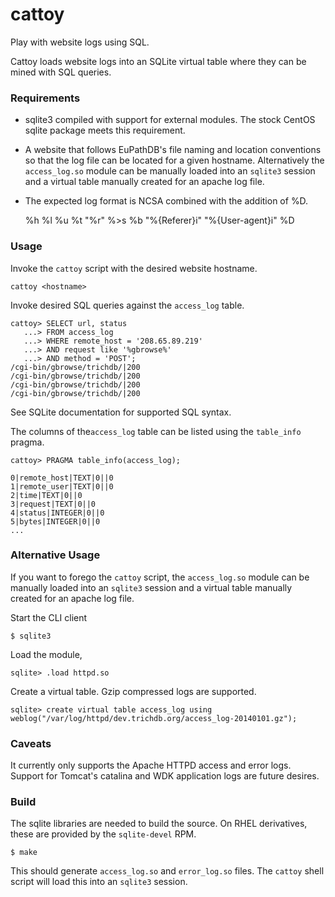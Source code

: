 # cattoy 

Play with website logs using SQL.

Cattoy loads website logs into an SQLite virtual table where they can be mined with SQL queries.

### Requirements

- sqlite3 compiled with support for external modules. The stock CentOS sqlite package meets this requirement.

- A website that follows EuPathDB's file naming and location conventions so that the log file can be located for a given hostname. Alternatively the `access_log.so` module can be manually loaded into an `sqlite3` session and a virtual table manually created for an apache log file.

- The expected log format is NCSA combined with the addition of %D.

    %h %l %u %t \"%r\" %>s %b \"%{Referer}i\" \"%{User-agent}i\" %D

### Usage

Invoke the `cattoy` script with the desired website hostname.

    cattoy <hostname>

Invoke desired SQL queries against the `access_log` table.

    cattoy> SELECT url, status
       ...> FROM access_log
       ...> WHERE remote_host = '208.65.89.219'
       ...> AND request like '%gbrowse%'
       ...> AND method = 'POST';
    /cgi-bin/gbrowse/trichdb/|200
    /cgi-bin/gbrowse/trichdb/|200
    /cgi-bin/gbrowse/trichdb/|200
    /cgi-bin/gbrowse/trichdb/|200

See SQLite documentation for supported SQL syntax.

The columns of the`access_log` table can be listed using the `table_info` pragma.

    cattoy> PRAGMA table_info(access_log);

    0|remote_host|TEXT|0||0
    1|remote_user|TEXT|0||0
    2|time|TEXT|0||0
    3|request|TEXT|0||0
    4|status|INTEGER|0||0
    5|bytes|INTEGER|0||0
    ...

### Alternative Usage

If you want to forego the `cattoy` script, the `access_log.so` module can be manually loaded into an `sqlite3` session and a virtual table manually created for an apache log file.

Start the CLI client

    $ sqlite3

Load the module,

    sqlite> .load httpd.so

Create a virtual table. Gzip compressed logs are supported.

    sqlite> create virtual table access_log using weblog("/var/log/httpd/dev.trichdb.org/access_log-20140101.gz");

### Caveats

It currently only supports the Apache HTTPD access and error logs. Support for Tomcat's catalina and WDK application logs are future desires.


### Build

The sqlite libraries are needed to build the source. On RHEL derivatives, these are provided by the `sqlite-devel` RPM.

    $ make

This should generate `access_log.so` and `error_log.so` files. The `cattoy` shell script will load this into an `sqlite3` session.
